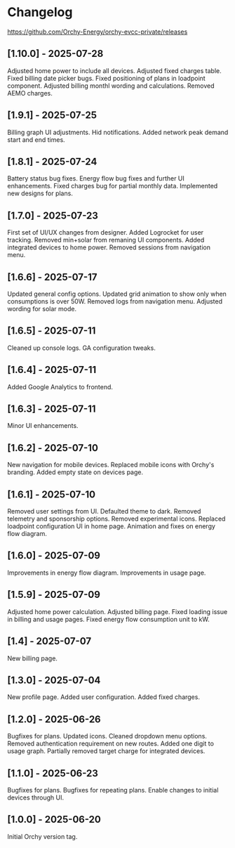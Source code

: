 # Changelog

https://github.com/Orchy-Energy/orchy-evcc-private/releases

## [1.10.0] - 2025-07-28
Adjusted home power to include all devices. 
Adjusted fixed charges table. 
Fixed billing date picker bugs. 
Fixed positioning of plans in loadpoint component. 
Adjusted billing monthl wording and calculations. 
Removed AEMO charges. 

## [1.9.1] - 2025-07-25
Billing graph UI adjustments. 
Hid notifications. 
Added network peak demand start and end times. 

## [1.8.1] - 2025-07-24
Battery status bug fixes. 
Energy flow bug fixes and further UI enhancements. 
Fixed charges bug for partial monthly data. 
Implemented new designs for plans. 

## [1.7.0] - 2025-07-23
First set of UI/UX changes from designer. 
Added Logrocket for user tracking. 
Removed min+solar from remaning UI components. 
Added integrated devices to home power. 
Removed sessions from navigation menu. 

## [1.6.6] - 2025-07-17
Updated general config options. 
Updated grid animation to show only when consumptions is over 50W. 
Removed logs from navigation menu. 
Adjusted wording for solar mode. 

## [1.6.5] - 2025-07-11
Cleaned up console logs. 
GA configuration tweaks. 

## [1.6.4] - 2025-07-11
Added Google Analytics to frontend.

## [1.6.3] - 2025-07-11
Minor UI enhancements.

## [1.6.2] - 2025-07-10
New navigation for mobile devices. 
Replaced mobile icons with Orchy's branding. 
Added empty state on devices page. 

## [1.6.1] - 2025-07-10
Removed user settings from UI. 
Defaulted theme to dark. 
Removed telemetry and sponsorship options. 
Removed experimental icons. 
Replaced loadpoint configuration UI in home page. 
Animation and fixes on energy flow diagram. 

## [1.6.0] - 2025-07-09
Improvements in energy flow diagram. 
Improvements in usage page. 

## [1.5.9] - 2025-07-09
Adjusted home power calculation. 
Adjusted billing page. 
Fixed loading issue in billing and usage pages. 
Fixed energy flow consumption unit to kW. 

## [1.4] - 2025-07-07
New billing page.

## [1.3.0] - 2025-07-04
New profile page. 
Added user configuration. 
Added fixed charges. 

## [1.2.0] - 2025-06-26
Bugfixes for plans. 
Updated icons. 
Cleaned dropdown menu options. 
Removed authentication requirement on new routes. 
Added one digit to usage graph. 
Partially removed target charge for integrated devices. 

## [1.1.0] - 2025-06-23
Bugfixes for plans. 
Bugfixes for repeating plans. 
Enable changes to initial devices through UI. 

## [1.0.0] - 2025-06-20
Initial Orchy version tag. 
